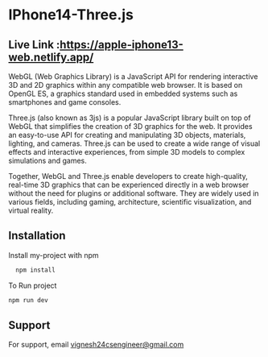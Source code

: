 # IPhone14-Three.js
## Live Link :https://apple-iphone13-web.netlify.app/
WebGL (Web Graphics Library) is a JavaScript API for rendering interactive 3D and 2D graphics within any compatible web browser. It is based on OpenGL ES, a graphics standard used in embedded systems such as smartphones and game consoles.

Three.js (also known as 3js) is a popular JavaScript library built on top of WebGL that simplifies the creation of 3D graphics for the web. It provides an easy-to-use API for creating and manipulating 3D objects, materials, lighting, and cameras. Three.js can be used to create a wide range of visual effects and interactive experiences, from simple 3D models to complex simulations and games.

Together, WebGL and Three.js enable developers to create high-quality, real-time 3D graphics that can be experienced directly in a web browser without the need for plugins or additional software. They are widely used in various fields, including gaming, architecture, scientific visualization, and virtual reality.

## Installation

Install my-project with npm

```bash
  npm install
  ```
To Run project
  ```bash
  npm run dev
  ```
  
 


## Support

For support, email vignesh24csengineer@gmail.com
